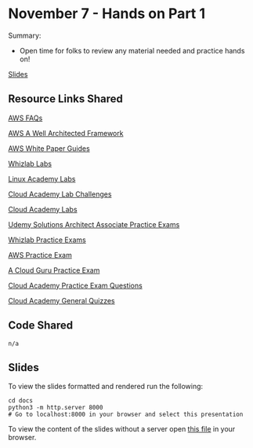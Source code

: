 # November 7 - Hands on Part 1

Summary:  

- Open time for folks to review any material needed and practice hands on!


[Slides](https://techandtutus.com/aws-certification-resources/11-07_hans_on_1.html#1)


## Resource Links Shared

[AWS FAQs](https://aws.amazon.com/faqs/)

[AWS A Well Architected Framework](https://aws.amazon.com/architecture/well-architected/?wa-lens-whitepapers.sort-by=item.additionalFields.sortDate&wa-lens-whitepapers.sort-order=desc)

[AWS White Paper Guides](https://aws.amazon.com/whitepapers/)

[Whizlab Labs](https://www.whizlabs.com/aws-solutions-architect-associate/)

[Linux Academy Labs](https://linuxacademy.com/course/aws-certified-solutions-architect-associate-level/)

[Cloud Academy Lab Challenges](https://cloudacademy.com/library/amazon-web-services/lab-challenges/)

[Cloud Academy Labs](https://cloudacademy.com/library/amazon-web-services/labs/)

[Udemy Solutions Architect Associate Practice Exams](https://www.udemy.com/course/aws-certified-solutions-architect-associate-amazon-practice-exams-saa-c02/)

[Whizlab Practice Exams](https://www.whizlabs.com/aws-solutions-architect-associate/)

[AWS Practice Exam](https://www.aws.training/certification?src=exam-prep)

[A Cloud Guru Practice Exam](https://acloud.guru/learn/aws-certified-solutions-architect-associate)

[Cloud Academy Practice Exam Questions](https://cloudacademy.com/quiz/36025/)

[Cloud Academy General Quizzes](https://cloudacademy.com/library/amazon-web-services/quizzes/)


## Code Shared

`n/a`


## Slides

To view the slides formatted and rendered run the following:

  ```shell
  cd docs
  python3 -m http.server 8000
  # Go to localhost:8000 in your browser and select this presentation
  ```

To view the content of the slides without a server open [this file](../../../docs/11-07_hands_on_1.html) in your browser.
